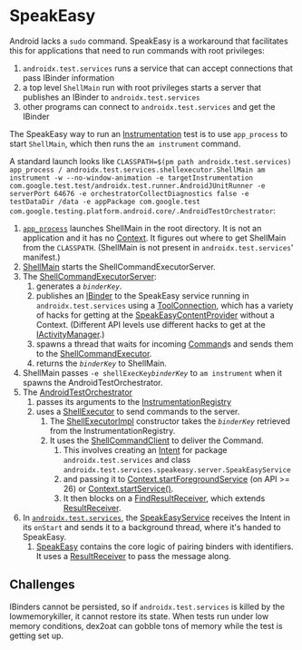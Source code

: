 # SpeakEasy

Android lacks a `sudo` command. SpeakEasy is a workaround that facilitates this
for applications that need to run commands with root privileges:

1.  `androidx.test.services` runs a service that can accept connections that
    pass IBinder information
1.  a top level `ShellMain` run with root privileges starts a server that
    publishes an IBinder to `androidx.test.services`
1.  other programs can connect to `androidx.test.services` and get the IBinder

The SpeakEasy way to run an
[Instrumentation](http://go/android-dev/reference/android/app/Instrumentation)
test is to use `app_process` to start `ShellMain`, which then runs the `am
instrument` command.

A standard launch looks like `CLASSPATH=$(pm path androidx.test.services) app_process /
androidx.test.services.shellexecutor.ShellMain am instrument -w
--no-window-animation -e targetInstrumentation
com.google.test.test/androidx.test.runner.AndroidJUnitRunner -e serverPort 64676
-e orchestratorCollectDiagnostics false -e testDataDir /data -e appPackage
com.google.test
com.google.testing.platform.android.core/.AndroidTestOrchestrator`:

1.  [`app_process`](https://cs.android.com/android/platform/superproject/+/master:frameworks/base/cmds/app_process/app_main.cpp)
    launches ShellMain in the root directory. It is not an application and it
    has no [Context](http://go/android-dev/reference/android/content/Context).
    It figures out where to get ShellMain from the `CLASSPATH`. (ShellMain is
    not present in `androidx.test.services`' manifest.)
1.  [ShellMain](http://google3/third_party/android/androidx_test/services/shellexecutor/java/androidx/test/services/shellexecutor/ShellMain.java)
    starts the ShellCommandExecutorServer.
1.  The
    [ShellCommandExecutorServer](http://google3/third_party/android/androidx_test/services/shellexecutor/java/androidx/test/services/shellexecutor/ShellCommandExecutorServer.java):
    1.  generates a *`binderKey`*.
    1.  publishes an
        [IBinder](http://go/android-dev/reference/android/os/IBinder) to the
        SpeakEasy service running in `androidx.test.services` using a
        [ToolConnection](http://google3/third_party/android/androidx_test/services/speakeasy/java/androidx/test/services/speakeasy/client/ToolConnection.java),
        which has a variety of hacks for getting at the
        [SpeakEasyContentProvider](http://google3/third_party/android/androidx_test/services/speakeasy/java/androidx/test/services/speakeasy/server/SpeakEasyContentProvider.java)
        without a Context. (Different API levels use different hacks to get at
        the [IActivityManager](https://cs.android.com/android/platform/superproject/+/refs/heads/master:frameworks/base/core/java/android/app/IActivityManager.aidl).)
    1.  spawns a thread that waits for incoming
        [Command](http://google3/third_party/android/androidx_test/services/shellexecutor/java/androidx/test/services/shellexecutor/Command.aidl)s
        and sends them to the
        [ShellCommandExecutor](http://google3/third_party/android/androidx_test/services/shellexecutor/java/androidx/test/services/shellexecutor/ShellCommandExecutor.java).
    1.  returns the *`binderKey`* to ShellMain.
1.  ShellMain passes `-e shellExecKey`*`binderKey`* to `am instrument` when it
    spawns the AndroidTestOrchestrator.
1.  The
    [AndroidTestOrchestrator](http://google3/third_party/utp/android/java/com/google/testing/platform/android/core/AndroidTestOrchestrator.kt)
    1.  passes its arguments to the
        [InstrumentationRegistry](http://google3/third_party/android/androidx_test/runner/monitor/java/androidx/test/platform/app/InstrumentationRegistry.java)
    1.  uses a
        [ShellExecutor](http://google3/third_party/android/androidx_test/services/shellexecutor/java/androidx/test/services/shellexecutor/ShellExecutor.java)
        to send commands to the server.
        1.  The
            [ShellExecutorImpl](http://google3/third_party/android/androidx_test/services/shellexecutor/java/androidx/test/services/shellexecutor/ShellExecutorImpl.java)
            constructor takes the *`binderKey`* retrieved from the
            InstrumentationRegistry.
        1.  It uses the
            [ShellCommandClient](http://google3/third_party/android/androidx_test/services/shellexecutor/java/androidx/test/services/shellexecutor/ShellCommandClient.java)
            to deliver the Command.
            1.  This involves creating an
                [Intent](http://go/android-dev/reference/android/content/Intent)
                for package `androidx.test.services` and class
                `androidx.test.services.speakeasy.server.SpeakEasyService`
            1.  and passing it to
                [Context.startForegroundService](http://go/android-dev/reference/android/content/Context#startForegroundService\(android.content.Intent\))
                (on API >= 26) or
                [Context.startService()](http://go/android-dev/reference/android/content/Context#startService\(android.content.Intent\)).
            1.  It then blocks on a
                [FindResultReceiver](http://google3/third_party/android/androidx_test/services/speakeasy/java/androidx/test/services/speakeasy/client/FindResultReceiver.java),
                which extends
                [ResultReceiver](http://go/android-dev/reference/android/os/ResultReceiver).
1.  In
    [`androidx.test.services`](http://google3/third_party/android/androidx_test/services/AndroidManifest.xml),
    the
    [SpeakEasyService](http://google3/third_party/android/androidx_test/services/speakeasy/java/androidx/test/services/speakeasy/server/SpeakEasyService.java)
    receives the Intent in its `onStart` and sends it to a background thread,
    where it's handed to SpeakEasy.
    1.  [SpeakEasy](http://google3/third_party/android/androidx_test/services/speakeasy/java/androidx/test/services/speakeasy/server/SpeakEasy.java)
        contains the core logic of pairing binders with identifiers. It uses a
        [ResultReceiver](http://go/android-dev/reference/android/os/ResultReceiver)
        to pass the message along.

## Challenges

IBinders cannot be persisted, so if `androidx.test.services` is killed by the
lowmemorykiller, it cannot restore its state. When tests run under low memory
conditions, dex2oat can gobble tons of memory while the test is getting set up.
